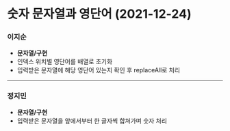 # 숫자 문자열과 영단어 (2021-12-24)
### 이지순
* **문자열/구현**
* 인덱스 위치별 영단어를 배열로 초기화
* 입력받은 문자열에 해당 영단어 있는지 확인 후 replaceAll로 처리
---
### 정지민
* **문자열/구현**
* 입력받은 문자열을 앞에서부터 한 글자씩 합쳐가며 숫자 처리
